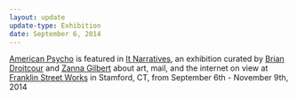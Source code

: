 ```yaml
---
layout: update
update-type: Exhibition
date: September 6, 2014
---
```


<a title="American Psycho" href="http://www.jason-huff.com/projects/american-psycho/" target="_blank">American Psycho</a> is featured in <a href="https://franklinstreetworksdocuments.wordpress.com/2014/10/28/it-narratives-the-movement-of-objects-as-information-installation-photos-by-chad-kleitsch/" title="Electric Literature">It Narratives</a>, an exhibition curated by <a href="http://tcour.com/" title="The one and only">Brian Droitcour</a> and <a href="http://post.at.moma.org/profiles/22-zanna-gilbert" title="Zanna Gilbert">Zanna Gilbert</a> about art, mail, and the internet on view at <a href="http://www.franklinstreetworks.org/" title="Franklin Street Works">Franklin Street Works</a> in Stamford, CT, from September 6th - November 9th, 2014